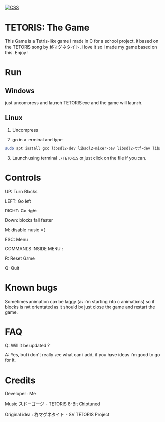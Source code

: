 [![CSS](https://img.shields.io/badge/C-3-blue)](https://en.wikipedia.org/wiki/C_(programming_language))

# TETORIS: The Game

This Game is a Tetris-like game i made in C for a school project. it based on the TETORIS song by 柊マグネタイト. i love it so i made my game based on this. Enjoy !

# Run

## Windows 
just uncompress and launch TETORIS.exe and the game will launch.

## Linux

1. Uncompress

2. go in a terminal and type 
```sh
sudo apt install gcc libsdl2-dev libsdl2-mixer-dev libsdl2-ttf-dev libsdl2-image-dev
```

3. Launch using terminal ```./TETORIS``` or just click on the file if you can.

# Controls

UP: Turn Blocks

LEFT: Go left

RIGHT: Go right

Down: blocks fall faster

M: disable music =(

ESC: Menu


COMMANDS INSIDE MENU :

R: Reset Game

Q: Quit

# Known bugs
Sometimes animation can be laggy (as i'm starting into c animations) so if blocks is not orientated as it should be just close the game and restart the game.

# FAQ

Q: Will it be updated ?

A: Yes, but i don't really see what can i add, if you have ideas i'm good to go for it.

# Credits

Developer : Me

Music スドーゴージ - TETORIS 8-Bit Chiptuned

Original idea : 柊マグネタイト - SV TETORIS Project
